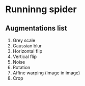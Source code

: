# Runninng spider

## Augmentations list
1. Grey scale
2. Gaussian blur
3. Horizontal flip
4. Vertical flip
5. Noise
6. Rotation
7. Affine warping (image in image)
8. Crop
